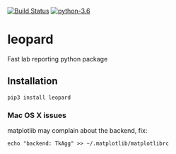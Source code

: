 [![Build Status](https://travis-ci.org/beukueb/leopard.svg?branch=master)](https://travis-ci.org/beukueb/leopard)
[![python-3.6](https://img.shields.io/badge/python-3.6-blue.svg)]()

# leopard
Fast lab reporting python package

## Installation

    pip3 install leopard

### Mac OS X issues

matplotlib may complain about the backend, fix:

    echo "backend: TkAgg" >> ~/.matplotlib/matplotlibrc

